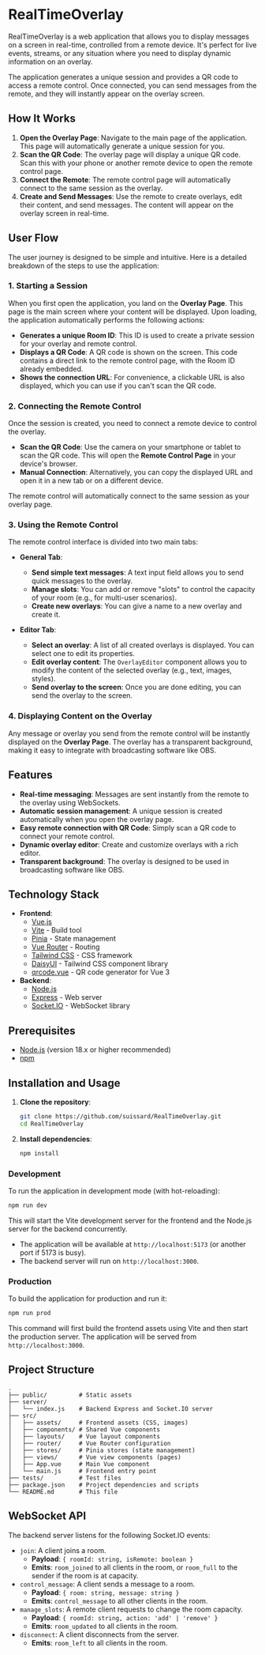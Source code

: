 # RealTimeOverlay

RealTimeOverlay is a web application that allows you to display messages on a screen in real-time, controlled from a remote device. It's perfect for live events, streams, or any situation where you need to display dynamic information on an overlay.

The application generates a unique session and provides a QR code to access a remote control. Once connected, you can send messages from the remote, and they will instantly appear on the overlay screen.

## How It Works

1.  **Open the Overlay Page**: Navigate to the main page of the application. This page will automatically generate a unique session for you.
2.  **Scan the QR Code**: The overlay page will display a unique QR code. Scan this with your phone or another remote device to open the remote control page.
3.  **Connect the Remote**: The remote control page will automatically connect to the same session as the overlay.
4.  **Create and Send Messages**: Use the remote to create overlays, edit their content, and send messages. The content will appear on the overlay screen in real-time.

## User Flow

The user journey is designed to be simple and intuitive. Here is a detailed breakdown of the steps to use the application:

### 1. Starting a Session

When you first open the application, you land on the **Overlay Page**. This page is the main screen where your content will be displayed. Upon loading, the application automatically performs the following actions:
- **Generates a unique Room ID**: This ID is used to create a private session for your overlay and remote control.
- **Displays a QR Code**: A QR code is shown on the screen. This code contains a direct link to the remote control page, with the Room ID already embedded.
- **Shows the connection URL**: For convenience, a clickable URL is also displayed, which you can use if you can't scan the QR code.

### 2. Connecting the Remote Control

Once the session is created, you need to connect a remote device to control the overlay.
- **Scan the QR Code**: Use the camera on your smartphone or tablet to scan the QR code. This will open the **Remote Control Page** in your device's browser.
- **Manual Connection**: Alternatively, you can copy the displayed URL and open it in a new tab or on a different device.

The remote control will automatically connect to the same session as your overlay page.

### 3. Using the Remote Control

The remote control interface is divided into two main tabs:

- **General Tab**:
  - **Send simple text messages**: A text input field allows you to send quick messages to the overlay.
  - **Manage slots**: You can add or remove "slots" to control the capacity of your room (e.g., for multi-user scenarios).
  - **Create new overlays**: You can give a name to a new overlay and create it.

- **Editor Tab**:
  - **Select an overlay**: A list of all created overlays is displayed. You can select one to edit its properties.
  - **Edit overlay content**: The `OverlayEditor` component allows you to modify the content of the selected overlay (e.g., text, images, styles).
  - **Send overlay to the screen**: Once you are done editing, you can send the overlay to the screen.

### 4. Displaying Content on the Overlay

Any message or overlay you send from the remote control will be instantly displayed on the **Overlay Page**. The overlay has a transparent background, making it easy to integrate with broadcasting software like OBS.

## Features

*   **Real-time messaging**: Messages are sent instantly from the remote to the overlay using WebSockets.
*   **Automatic session management**: A unique session is created automatically when you open the overlay page.
*   **Easy remote connection with QR Code**: Simply scan a QR code to connect your remote control.
*   **Dynamic overlay editor**: Create and customize overlays with a rich editor.
*   **Transparent background**: The overlay is designed to be used in broadcasting software like OBS.

## Technology Stack

*   **Frontend**:
    *   [Vue.js](https://vuejs.org/)
    *   [Vite](https://vitejs.dev/) - Build tool
    *   [Pinia](https://pinia.vuejs.org/) - State management
    *   [Vue Router](https://router.vuejs.org/) - Routing
    *   [Tailwind CSS](https://tailwindcss.com/) - CSS framework
    *   [DaisyUI](https://daisyui.com/) - Tailwind CSS component library
    *   [qrcode.vue](https://github.com/scopewu/qrcode.vue) - QR code generator for Vue 3
*   **Backend**:
    *   [Node.js](https://nodejs.org/)
    *   [Express](https://expressjs.com/) - Web server
    *   [Socket.IO](https://socket.io/) - WebSocket library

## Prerequisites

*   [Node.js](https://nodejs.org/en/download/) (version 18.x or higher recommended)
*   [npm](https://www.npmjs.com/get-npm)

## Installation and Usage

1.  **Clone the repository**:
    ```bash
    git clone https://github.com/suissard/RealTimeOverlay.git
    cd RealTimeOverlay
    ```

2.  **Install dependencies**:
    ```bash
    npm install
    ```

### Development

To run the application in development mode (with hot-reloading):

```bash
npm run dev
```

This will start the Vite development server for the frontend and the Node.js server for the backend concurrently.
*   The application will be available at `http://localhost:5173` (or another port if 5173 is busy).
*   The backend server will run on `http://localhost:3000`.

### Production

To build the application for production and run it:

```bash
npm run prod
```

This command will first build the frontend assets using Vite and then start the production server. The application will be served from `http://localhost:3000`.

## Project Structure

```
.
├── public/         # Static assets
├── server/
│   └── index.js    # Backend Express and Socket.IO server
├── src/
│   ├── assets/     # Frontend assets (CSS, images)
│   ├── components/ # Shared Vue components
│   ├── layouts/    # Vue layout components
│   ├── router/     # Vue Router configuration
│   ├── stores/     # Pinia stores (state management)
│   ├── views/      # Vue view components (pages)
│   ├── App.vue     # Main Vue component
│   └── main.js     # Frontend entry point
├── tests/          # Test files
├── package.json    # Project dependencies and scripts
└── README.md       # This file
```

## WebSocket API

The backend server listens for the following Socket.IO events:

*   `join`: A client joins a room.
    *   **Payload**: `{ roomId: string, isRemote: boolean }`
    *   **Emits**: `room_joined` to all clients in the room, or `room_full` to the sender if the room is at capacity.
*   `control_message`: A client sends a message to a room.
    *   **Payload**: `{ room: string, message: string }`
    *   **Emits**: `control_message` to all other clients in the room.
*   `manage_slots`: A remote client requests to change the room capacity.
    *   **Payload**: `{ roomId: string, action: 'add' | 'remove' }`
    *   **Emits**: `room_updated` to all clients in the room.
*   `disconnect`: A client disconnects from the server.
    *   **Emits**: `room_left` to all clients in the room.
